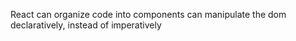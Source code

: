 React
can organize code into components
can manipulate the dom declaratively, instead of imperatively
